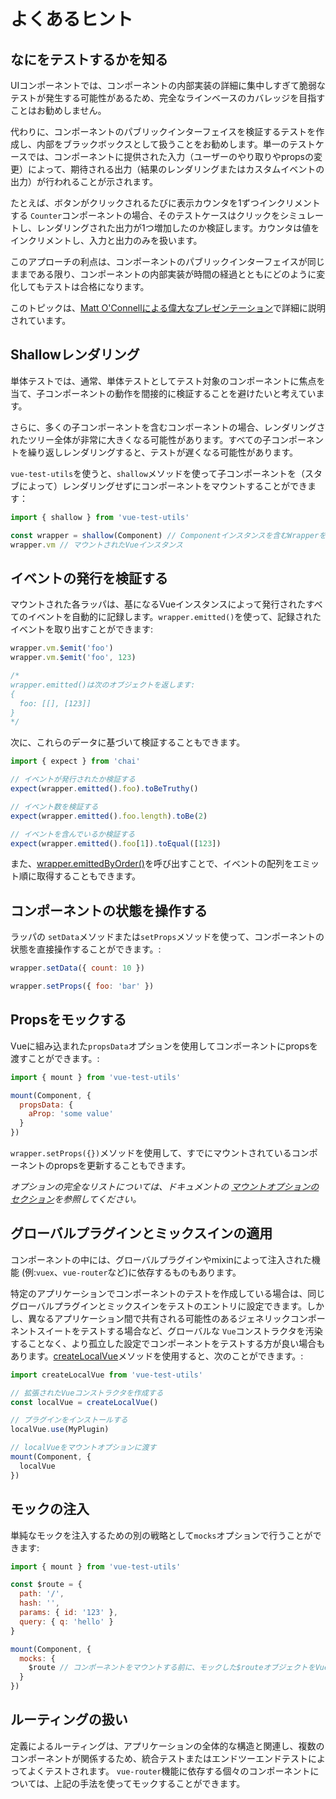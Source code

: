 # よくあるヒント

## なにをテストするかを知る

UIコンポーネントでは、コンポーネントの内部実装の詳細に集中しすぎて脆弱なテストが発生する可能性があるため、完全なラインベースのカバレッジを目指すことはお勧めしません。

代わりに、コンポーネントのパブリックインターフェイスを検証するテストを作成し、内部をブラックボックスとして扱うことをお勧めします。単一のテストケースでは、コンポーネントに提供された入力（ユーザーのやり取りやpropsの変更）によって、期待される出力（結果のレンダリングまたはカスタムイベントの出力）が行われることが示されます。

たとえば、ボタンがクリックされるたびに表示カウンタを1ずつインクリメントする `Counter`コンポーネントの場合、そのテストケースはクリックをシミュレートし、レンダリングされた出力が1つ増加したのか検証します。カウンタは値をインクリメントし、入力と出力のみを扱います。

このアプローチの利点は、コンポーネントのパブリックインターフェイスが同じままである限り、コンポーネントの内部実装が時間の経過とともにどのように変化してもテストは合格になります。

このトピックは、[Matt O'Connellによる偉大なプレゼンテーション](http://slides.com/mattoconnell/deck#/)で詳細に説明されています。

## Shallowレンダリング

単体テストでは、通常、単体テストとしてテスト対象のコンポーネントに焦点を当て、子コンポーネントの動作を間接的に検証することを避けたいと考えています。

さらに、多くの子コンポーネントを含むコンポーネントの場合、レンダリングされたツリー全体が非常に大きくなる可能性があります。すべての子コンポーネントを繰り返しレンダリングすると、テストが遅くなる可能性があります。

`vue-test-utils`を使うと、`shallow`メソッドを使って子コンポーネントを（スタブによって）レンダリングせずにコンポーネントをマウントすることができます：

```js
import { shallow } from 'vue-test-utils'

const wrapper = shallow(Component) // Componentインスタンスを含むWrapperを返します。
wrapper.vm // マウントされたVueインスタンス
```

## イベントの発行を検証する

マウントされた各ラッパは、基になるVueインスタンスによって発行されたすべてのイベントを自動的に記録します。`wrapper.emitted()`を使って、記録されたイベントを取り出すことができます:

``` js
wrapper.vm.$emit('foo')
wrapper.vm.$emit('foo', 123)

/*
wrapper.emitted()は次のオブジェクトを返します:
{
  foo: [[], [123]]
}
*/
```

次に、これらのデータに基づいて検証することもできます。

``` js
import { expect } from 'chai'

// イベントが発行されたか検証する
expect(wrapper.emitted().foo).toBeTruthy()

// イベント数を検証する
expect(wrapper.emitted().foo.length).toBe(2)

// イベントを含んでいるか検証する
expect(wrapper.emitted().foo[1]).toEqual([123])
```

また、[wrapper.emittedByOrder()](../api/emittedByOrder.md)を呼び出すことで、イベントの配列をエミット順に取得することもできます。

## コンポーネントの状態を操作する

ラッパの `setData`メソッドまたは`setProps`メソッドを使って、コンポーネントの状態を直接操作することができます。:

```js
wrapper.setData({ count: 10 })

wrapper.setProps({ foo: 'bar' })
```

## Propsをモックする

Vueに組み込まれた`propsData`オプションを使用してコンポーネントにpropsを渡すことができます。:

```js
import { mount } from 'vue-test-utils'

mount(Component, {
  propsData: {
    aProp: 'some value'
  }
})
```

`wrapper.setProps({})`メソッドを使用して、すでにマウントされているコンポーネントのpropsを更新することもできます。

*オプションの完全なリストについては、ドキュメントの [マウントオプションのセクション](./api/options.md)を参照してください。*

## グローバルプラグインとミックスインの適用

コンポーネントの中には、グローバルプラグインやmixinによって注入された機能 (例:`vuex`、`vue-router`など)に依存するものもあります。

特定のアプリケーションでコンポーネントのテストを作成している場合は、同じグローバルプラグインとミックスインをテストのエントリに設定できます。しかし、異なるアプリケーション間で共有される可能性のあるジェネリックコンポーネントスイートをテストする場合など、グローバルな `Vue`コンストラクタを汚染することなく、より孤立した設定でコンポーネントをテストする方が良い場合もあります。[createLocalVue](../api/createLocalVue.md)メソッドを使用すると、次のことができます。:

``` js
import createLocalVue from 'vue-test-utils'

// 拡張されたVueコンストラクタを作成する
const localVue = createLocalVue()

// プラグインをインストールする
localVue.use(MyPlugin)

// localVueをマウントオプションに渡す
mount(Component, {
  localVue
})
```

## モックの注入

単純なモックを注入するための別の戦略として`mocks`オプションで行うことができます:

```js
import { mount } from 'vue-test-utils'

const $route = {
  path: '/',
  hash: '',
  params: { id: '123' },
  query: { q: 'hello' }
}

mount(Component, {
  mocks: {
    $route // コンポーネントをマウントする前に、モックした$routeオブジェクトをVueインスタンスに追加します。
  }
})
```

## ルーティングの扱い

定義によるルーティングは、アプリケーションの全体的な構造と関連し、複数のコンポーネントが関係するため、統合テストまたはエンドツーエンドテストによってよくテストされます。
`vue-router`機能に依存する個々のコンポーネントについては、上記の手法を使ってモックすることができます。
